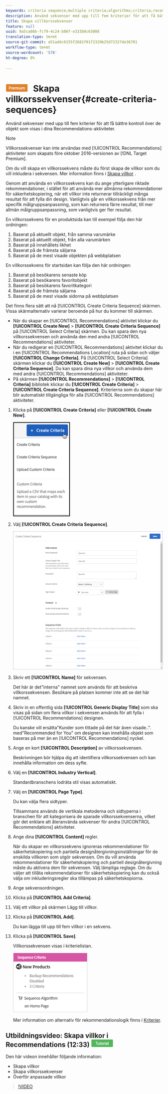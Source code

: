 ```yaml
---
keywords: criteria sequence;multiple criteria;algorithms;criteria;recommendations criteria
description: Använd sekvenser med upp till fem kriterier för att få bättre kontroll över de objekt som visas i dina Recommendations-aktiviteter.
title: Skapa villkorssekvenser
feature: null
uuid: 9a5ca86b-fc79-4c24-b86f-e333b0c63088
translation-type: tm+mt
source-git-commit: a51addc6155f2681f01f2329b25d72327de36701
workflow-type: tm+mt
source-wordcount: '578'
ht-degree: 0%

---
```



# ![PREMIUM](/help/assets/premium.png) Skapa villkorssekvenser{#create-criteria-sequences}

Använd sekvenser med upp till fem kriterier för att få bättre kontroll över de objekt som visas i dina Recommendations-aktiviteter.

>[!NOTE]
>
>Villkorssekvenser kan inte användas med [!UICONTROL Recommendations] aktiviteter som skapats före oktober 2016-versionen av [!DNL Target Premium].

Om du vill skapa en villkorssekvens måste du först skapa de villkor som du vill inkludera i sekvensen. Mer information finns i [Skapa villkor](../../c-recommendations/c-algorithms/create-new-algorithm.md#task_8A9CB465F28D44899F69F38AD27352FE) .

Genom att använda en villkorssekvens kan du ange ytterligare riktade rekommendationer, i stället för att använda mer allmänna rekommendationer för säkerhetskopiering, när ett villkor inte returnerar tillräckligt många resultat för att fylla din design. Vanligtvis går en villkorssekvens från mer specifik målgruppsanpassning, som kan returnera färre resultat, till mer allmän målgruppsanpassning, som vanligtvis ger fler resultat.

En villkorssekvens för en produktsida kan till exempel följa den här ordningen:

1. Baserat på aktuellt objekt, från samma varumärke
1. Baserat på aktuellt objekt, från alla varumärken
1. Baserat på innehållets likhet
1. Baserat på de främsta säljarna
1. Baserat på de mest visade objekten på webbplatsen

En villkorssekvens för startsidan kan följa den här ordningen:

1. Baserat på besökarens senaste köp
1. Baserat på besökarens favoritobjekt
1. Baserat på besökarens favoritkategori
1. Baserat på de främsta säljarna
1. Baserat på de mest visade sidorna på webbplatsen

Det finns flera sätt att nå [!UICONTROL Create Criteria Sequence] skärmen. Vissa skärmalternativ varierar beroende på hur du kommer till skärmen.

* När du skapar en [!UICONTROL Recommendations] aktivitet klickar du **[!UICONTROL Create New]** > **[!UICONTROL Create Criteria Sequence]** på [!UICONTROL Select Criteria] skärmen. Du kan spara den nya villkorssekvensen och använda den med andra [!UICONTROL Recommendations] aktiviteter.
* När du redigerar en [!UICONTROL Recommendations] aktivitet klickar du i en [!UICONTROL Recommendations Location] ruta på sidan och väljer **[!UICONTROL Change Criteria]**. På [!UICONTROL Select Criteria] skärmen klickar du **[!UICONTROL Create New]** > **[!UICONTROL Create Criteria Sequence]**. Du kan spara dina nya villkor och använda dem med andra [!UICONTROL Recommendations] aktiviteter.
* På skärmen **[!UICONTROL Recommendations]** > **[!UICONTROL Criteria]** bibliotek klickar du **[!UICONTROL Create Criteria]** > **[!UICONTROL Create Criteria Sequence]**. Kriterierna som du skapar här blir automatiskt tillgängliga för alla [!UICONTROL Recommendations] aktiviteter.

1. Klicka på **[!UICONTROL Create Criteria]** eller **[!UICONTROL Create New]**.

   ![Skapa nya villkor](/help/c-recommendations/c-algorithms/assets/button_CreateCriteria_new.png)

1. Välj **[!UICONTROL Create Criteria Sequence]**.

   ![](assets/CreateCriteriaSequence.png)

1. Skriv ett **[!UICONTROL Name]** för sekvensen.

   Det här är det&quot;interna&quot; namnet som används för att beskriva villkorssekvensen. Besökare på platsen kommer inte att se det här namnet.
1. Skriv in en offentlig sida **[!UICONTROL Generic Display Title]** som ska visas på sidan om flera villkor i sekvensen används för att fylla i [!UICONTROL Recommendations] designen.

   Du kanske vill ersätta&quot;Kunder som tittade på det här även visade..&quot;. med&quot;Recommended for You&quot; om designen kan innehålla objekt som baseras på mer än en [!UICONTROL Recommendations] nyckel.
1. Ange en kort **[!UICONTROL Description]** av villkorssekvensen.

   Beskrivningen bör hjälpa dig att identifiera villkorssekvensen och kan innehålla information om dess syfte.
1. Välj en **[!UICONTROL Industry Vertical]**.

   Standardbranschens lodräta stil visas automatiskt.
1. Välj en **[!UICONTROL Page Type]**.

   Du kan välja flera sidtyper.

   Tillsammans används de vertikala metoderna och sidtyperna i branschen för att kategorisera de sparade villkorssekvenserna, vilket gör det enklare att återanvända sekvenser för andra [!UICONTROL Recommendations] aktiviteter.
1. Ange dina **[!UICONTROL Content]** regler.

   När du skapar en villkorssekvens ignoreras rekommendationer för säkerhetskopiering och partiella designåtergivningsinställningar för de enskilda villkoren som utgör sekvensen. Om du vill använda rekommendationer för säkerhetskopiering och partiell designåtergivning måste du aktivera dem för sekvensen. Välj lämpliga reglage. Om du väljer att tillåta rekommendationer för säkerhetskopiering kan du också välja om inkluderingsregler ska tillämpas på säkerhetskopiorna.
1. Ange sekvensordningen.

1. Klicka på **[!UICONTROL Add Criteria]**.
1. Välj ett villkor på skärmen Lägg till villkor.
1. Klicka på **[!UICONTROL Add]**.

   Du kan lägga till upp till fem villkor i en sekvens.
1. Klicka på **[!UICONTROL Save]**.

   Villkorssekvensen visas i kriterielistan.

   ![](assets/CriteriaSequenceCard.png)

   Mer information om alternativ för rekommendationslogik finns i [Kriterier](../../c-recommendations/c-algorithms/algorithms.md#concept_4BD01DC437F543C0A13621C93A302750).

## Utbildningsvideo: Skapa villkor i Recommendations (12:33) ![självstudiemärke](/help/assets/tutorial.png)

Den här videon innehåller följande information:

* Skapa villkor
* Skapa villkorssekvenser
* Överför anpassade villkor

>[!VIDEO](https://video.tv.adobe.com/v/27694?quality=12)
